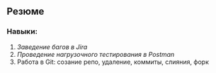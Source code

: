 ## Резюме

### Навыки:

1. _Заведение багов в Jira_
2. _Проведение нагрузочного тестирования в Postman_
3. Работа в Git: созание репо, удаление, коммиты, слияния, форк